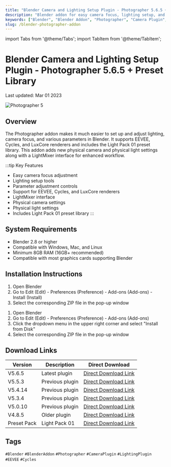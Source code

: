 ```yaml
---
title: "Blender Camera and Lighting Setup Plugin - Photographer 5.6.5 + Preset Library"
description: "Blender addon for easy camera focus, lighting setup, and parameter adjustments with support for EEVEE, Cycles, and LuxCore renderers."
keywords: ["Blender", "Blender Addon", "Photographer", "Camera Plugin", "Lighting Plugin", "EEVEE", "Cycles"]
slug: /blender-photographer-addon
---
```


import Tabs from '@theme/Tabs';
import TabItem from '@theme/TabItem';

# Blender Camera and Lighting Setup Plugin - Photographer 5.6.5 + Preset Library

Last updated: Mar 01 2023

![Photographer 5](https://www.gfxcamp.com/wp-content/uploads/2023/03/Photographer-5.jpg)

## Overview

The Photographer addon makes it much easier to set up and adjust lighting, camera focus, and various parameters in Blender. It supports EEVEE, Cycles, and LuxCore renderers and includes the Light Pack 01 preset library. This addon adds new physical camera and physical light settings along with a LightMixer interface for enhanced workflow.

:::tip Key Features
- Easy camera focus adjustment
- Lighting setup tools
- Parameter adjustment controls
- Support for EEVEE, Cycles, and LuxCore renderers
- LightMixer interface
- Physical camera settings
- Physical light settings
- Includes Light Pack 01 preset library
:::

## System Requirements

- Blender 2.8 or higher
- Compatible with Windows, Mac, and Linux
- Minimum 8GB RAM (16GB+ recommended)
- Compatible with most graphics cards supporting Blender

## Installation Instructions

<Tabs>
<TabItem value="blender40" label="Blender 4.0 or Lower">

1. Open Blender
2. Go to Edit (Edit) - Preferences (Preference) - Add-ons (Add-ons) - Install (Install)
3. Select the corresponding ZIP file in the pop-up window

</TabItem>
<TabItem value="blender41" label="Blender 4.1 or Higher">

1. Open Blender
2. Go to Edit (Edit) - Preferences (Preference) - Add-ons (Add-ons)
3. Click the dropdown menu in the upper right corner and select "Install from Disk"
4. Select the corresponding ZIP file in the pop-up window

</TabItem>
</Tabs>

## Download Links

| Version | Description | Direct Download |
|---------|-------------|-----------------|
| V5.6.5 | Latest plugin | [Direct Download Link](https://wa.me/8613237610083) |
| V5.5.3 | Previous plugin | [Direct Download Link](https://wa.me/8613237610083) |
| V5.4.14 | Previous plugin | [Direct Download Link](https://wa.me/8613237610083) |
| V5.3.4 | Previous plugin | [Direct Download Link](https://wa.me/8613237610083) |
| V5.0.10 | Previous plugin | [Direct Download Link](https://wa.me/8613237610083) |
| V4.8.5 | Older plugin | [Direct Download Link](https://wa.me/8613237610083) |
| Preset Pack | Light Pack 01 | [Direct Download Link](https://wa.me/8613237610083) |

## Tags

`#Blender` `#BlenderAddon` `#Photographer` `#CameraPlugin` `#LightingPlugin` `#EEVEE` `#Cycles`
